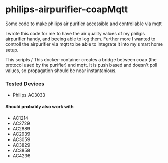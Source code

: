# philips-airpurifier-coapMqtt
Some code to make philips air purifier accessible and controllable via mqtt

I wrote this code for me to have the air quality values of my philips airpurifier handy, 
and beeing able to log them. Further more I wanted to controll the airpurifier via mqtt to be able to integrate it into my smart home setup.

This scripts / This docker-container creates a bridge between coap (the protocol used by the purifier) and mqtt. It is push based and doesn't poll values, so propagation should be near instantanious.

### Tested Devices
 - Philips AC3033
#### Should probably also work with
 - AC1214
 - AC2729
 - AC2889
 - AC2939
 - AC3059
 - AC3829
 - AC3858
 - AC4236
